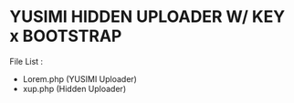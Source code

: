 # YUSIMI HIDDEN UPLOADER W/ KEY x BOOTSTRAP
File List :
- Lorem.php (YUSIMI Uploader)
- xup.php (Hidden Uploader)
